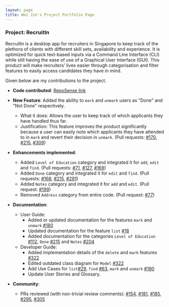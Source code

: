 ```yaml
---
layout: page
title: Wei Jie's Project Portfolio Page
---
```


### Project: RecruitIn

RecruitIn is a desktop app for recruiters in Singapore to keep track of the plethora of clients with different skill sets, availability and experience. It is optimized for quick text-based inputs via a Command Line Interface (CLI) while still having the ease of use of a Graphical User Interface (GUI). This product will make recruiters’ lives easier through categorisation and filter features to easily access candidates they have in mind.

Given below are my contributions to the project.

* **Code contributed**: [RepoSense link](https://nus-cs2103-ay2122s1.github.io/tp-dashboard/#breakdown=true&search=tohweijie01)

* **New Feature**: Added the ability to `mark` and `unmark` users as "Done" and "Not Done" respectively.
  * What it does: Allows the user to keep track of which applicants they have handled thus far.
  * Justification: This feature improves the product significantly because a user can easily note which applicants they have attended to in `mark` and revert their decision in `unmark`.
    (Pull requests: [\#170](https://github.com/AY2122S1-CS2103T-F11-2/tp/pull/170), [\#215](https://github.com/AY2122S1-CS2103T-F11-2/tp/pull/215), [\#309](https://github.com/AY2122S1-CS2103T-F11-2/tp/pull/309))

* **Enhancements implemented**:
  * Added `Level of Education` category and integrated it for `add`, `edit` and `find`.
    (Pull requests: [\#71](https://github.com/AY2122S1-CS2103T-F11-2/tp/pull/71), [\#127](https://github.com/AY2122S1-CS2103T-F11-2/tp/pull/127), [\#169](https://github.com/AY2122S1-CS2103T-F11-2/tp/pull/169))
  * Added `Done` category and integrated it for `edit` and `find`.
    (Pull requests: [\#168](https://github.com/AY2122S1-CS2103T-F11-2/tp/pull/168), [\#215](https://github.com/AY2122S1-CS2103T-F11-2/tp/pull/215), [\#291](https://github.com/AY2122S1-CS2103T-F11-2/tp/pull/291))
  * Added `Notes` category and integrated it for `add` and `edit`.
    (Pull request: [\#199](https://github.com/AY2122S1-CS2103T-F11-2/tp/pull/199))
  * Removed `Address` category from entire code.
    (Pull request: [\#77](https://github.com/AY2122S1-CS2103T-F11-2/tp/pull/77))

* **Documentation**:
  * User Guide:
    * Added or updated documentation for the features `mark` and `unmark` [\#180](https://github.com/AY2122S1-CS2103T-F11-2/tp/pull/180)
    * Updated documentation for the feature `list` [\#18](https://github.com/AY2122S1-CS2103T-F11-2/tp/pull/18)
    * Added documentation for the categories `Level of Education` [\#112](https://github.com/AY2122S1-CS2103T-F11-2/tp/pull/112), `Done` [\#215](https://github.com/AY2122S1-CS2103T-F11-2/tp/pull/215) and `Notes` [\#204](https://github.com/AY2122S1-CS2103T-F11-2/tp/pull/204)
  * Developer Guide:
    * Added implementation details of the `delete` and `mark` features [\#322](https://github.com/AY2122S1-CS2103T-F11-2/tp/pull/322)
    * Edited outdated class diagram for `Model` [\#322](https://github.com/AY2122S1-CS2103T-F11-2/tp/pull/322)
    * Add Use Cases for `list`[\#29](https://github.com/AY2122S1-CS2103T-F11-2/tp/pull/29), `find` [\#63](https://github.com/AY2122S1-CS2103T-F11-2/tp/pull/63), `mark` and `unmark` [\#180](https://github.com/AY2122S1-CS2103T-F11-2/tp/pull/180)
    * Update User Stories and Glossary.

* **Community**:
  * PRs reviewed (with non-trivial review comments): [\#154](https://github.com/AY2122S1-CS2103T-F11-2/tp/pull/154), [\#181](https://github.com/AY2122S1-CS2103T-F11-2/tp/pull/181), [\#185](https://github.com/AY2122S1-CS2103T-F11-2/tp/pull/185), [\#295](https://github.com/AY2122S1-CS2103T-F11-2/tp/pull/295), [\#305](https://github.com/AY2122S1-CS2103T-F11-2/tp/pull/305)
